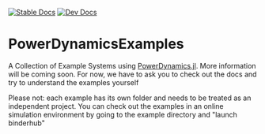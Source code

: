 [![Stable Docs](https://img.shields.io/badge/docs-stable-blue.svg)](https://juliaenergy.github.io/PowerDynamics.jl/stable/)
[![Dev Docs](https://img.shields.io/badge/docs-dev-blue.svg)](https://juliaenergy.github.io/PowerDynamics.jl/dev/)

# PowerDynamicsExamples

A Collection of Example Systems using [PowerDynamics.jl](https://github.com/JuliaEnergy/PowerDynamics.jl).
More information will be coming soon.
For now, we have to ask you to check out the docs and try to understand the examples yourself

Please not: each example has its own folder and needs to be treated as an independent project. You can check out the examples in an online simulation environment by going to the example directory and "launch binderhub"
